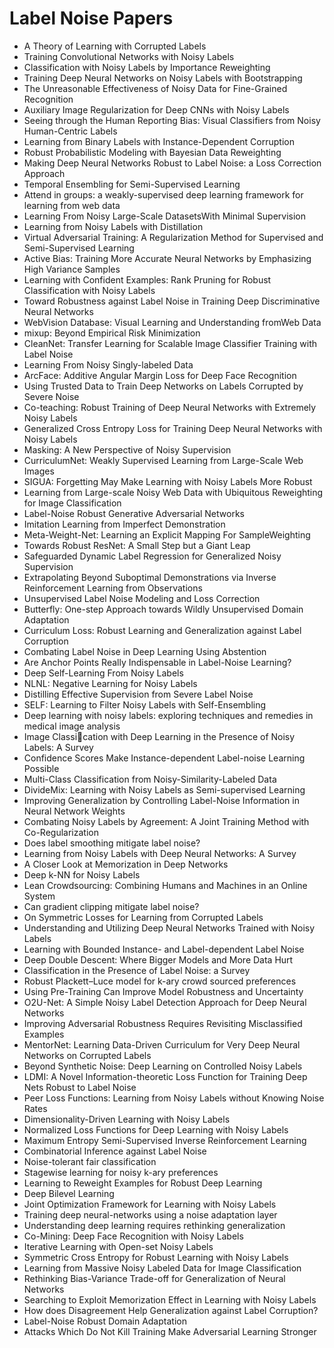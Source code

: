 # Label Noise Papers

<ul>

                             

 <li><a target="_blank" href="https://github.com/manjunath5496/Label-Noise-Papers/blob/master/n(1).pdf" style="text-decoration:none;">A Theory of Learning with Corrupted Labels</a></li>

 <li><a target="_blank" href="https://github.com/manjunath5496/Label-Noise-Papers/blob/master/n(2).pdf" style="text-decoration:none;">Training Convolutional Networks with Noisy Labels</a></li>

<li><a target="_blank" href="https://github.com/manjunath5496/Label-Noise-Papers/blob/master/n(3).pdf" style="text-decoration:none;">Classification with Noisy Labels
by Importance Reweighting</a></li>
 <li><a target="_blank" href="https://github.com/manjunath5496/Label-Noise-Papers/blob/master/n(4).pdf" style="text-decoration:none;">Training Deep Neural Networks on Noisy Labels with Bootstrapping</a></li>                              
<li><a target="_blank" href="https://github.com/manjunath5496/Label-Noise-Papers/blob/master/n(5).pdf" style="text-decoration:none;">The Unreasonable Effectiveness of Noisy Data for Fine-Grained Recognition</a></li>
<li><a target="_blank" href="https://github.com/manjunath5496/Label-Noise-Papers/blob/master/n(6).pdf" style="text-decoration:none;">Auxiliary Image Regularization for Deep CNNs with Noisy Labels</a></li>
 <li><a target="_blank" href="https://github.com/manjunath5496/Label-Noise-Papers/blob/master/n(7).pdf" style="text-decoration:none;">Seeing through the Human Reporting Bias:
Visual Classifiers from Noisy Human-Centric Labels</a></li>

 <li><a target="_blank" href="https://github.com/manjunath5496/Label-Noise-Papers/blob/master/n(8).pdf" style="text-decoration:none;">Learning from Binary Labels with Instance-Dependent Corruption</a></li>
   <li><a target="_blank" href="https://github.com/manjunath5496/Label-Noise-Papers/blob/master/n(9).pdf" style="text-decoration:none;">Robust Probabilistic Modeling with Bayesian Data Reweighting</a></li>
  
   
 <li><a target="_blank" href="https://github.com/manjunath5496/Label-Noise-Papers/blob/master/n(10).pdf" style="text-decoration:none;">Making Deep Neural Networks Robust to Label Noise: a Loss Correction Approach </a></li>                              
<li><a target="_blank" href="https://github.com/manjunath5496/Label-Noise-Papers/blob/master/n(11).pdf" style="text-decoration:none;">Temporal Ensembling for Semi-Supervised Learning</a></li>
<li><a target="_blank" href="https://github.com/manjunath5496/Label-Noise-Papers/blob/master/n(12).pdf" style="text-decoration:none;">Attend in groups: a weakly-supervised deep learning framework for learning from web data</a></li>
<li><a target="_blank" href="https://github.com/manjunath5496/Label-Noise-Papers/blob/master/n(13).pdf" style="text-decoration:none;">Learning From Noisy Large-Scale DatasetsWith Minimal Supervision</a></li>

<li><a target="_blank" href="https://github.com/manjunath5496/Label-Noise-Papers/blob/master/n(14).pdf" style="text-decoration:none;">Learning from Noisy Labels with Distillation</a></li>
                              
<li><a target="_blank" href="https://github.com/manjunath5496/Label-Noise-Papers/blob/master/n(15).pdf" style="text-decoration:none;">Virtual Adversarial Training:
A Regularization Method for Supervised and Semi-Supervised Learning</a></li>

<li><a target="_blank" href="https://github.com/manjunath5496/Label-Noise-Papers/blob/master/n(16).pdf" style="text-decoration:none;">Active Bias: Training More Accurate Neural
Networks by Emphasizing High Variance Samples</a></li>

  <li><a target="_blank" href="https://github.com/manjunath5496/Label-Noise-Papers/blob/master/n(17).pdf" style="text-decoration:none;">Learning with Confident Examples:
Rank Pruning for Robust Classification with Noisy Labels</a></li>   
  
<li><a target="_blank" href="https://github.com/manjunath5496/Label-Noise-Papers/blob/master/n(18).pdf" style="text-decoration:none;">Toward Robustness against Label Noise in
Training Deep Discriminative Neural Networks</a></li> 

  
<li><a target="_blank" href="https://github.com/manjunath5496/Label-Noise-Papers/blob/master/n(19).pdf" style="text-decoration:none;">WebVision Database: Visual Learning and Understanding fromWeb Data</a></li> 

<li><a target="_blank" href="https://github.com/manjunath5496/Label-Noise-Papers/blob/master/n(20).pdf" style="text-decoration:none;">mixup: Beyond Empirical Risk Minimization</a></li>

<li><a target="_blank" href="https://github.com/manjunath5496/Label-Noise-Papers/blob/master/n(21).pdf" style="text-decoration:none;">CleanNet: Transfer Learning for Scalable Image Classifier Training with Label Noise</a></li>
<li><a target="_blank" href="https://github.com/manjunath5496/Label-Noise-Papers/blob/master/n(22).pdf" style="text-decoration:none;">Learning From Noisy Singly-labeled Data</a></li> 
 <li><a target="_blank" href="https://github.com/manjunath5496/Label-Noise-Papers/blob/master/n(23).pdf" style="text-decoration:none;">ArcFace: Additive Angular Margin Loss for Deep Face Recognition</a></li> 
 

   <li><a target="_blank" href="https://github.com/manjunath5496/Label-Noise-Papers/blob/master/n(24).pdf" style="text-decoration:none;">Using Trusted Data to Train Deep Networks on Labels Corrupted by Severe Noise</a></li>
 
   <li><a target="_blank" href="https://github.com/manjunath5496/Label-Noise-Papers/blob/master/n(25).pdf" style="text-decoration:none;">Co-teaching: Robust Training of Deep Neural Networks with Extremely Noisy Labels</a></li>                              
 <li><a target="_blank" href="https://github.com/manjunath5496/Label-Noise-Papers/blob/master/n(26).pdf" style="text-decoration:none;">Generalized Cross Entropy Loss for Training Deep Neural Networks with Noisy Labels</a></li>
 <li><a target="_blank" href="https://github.com/manjunath5496/Label-Noise-Papers/blob/master/n(27).pdf" style="text-decoration:none;">Masking: A New Perspective of Noisy Supervision</a></li>
   
 
   <li><a target="_blank" href="https://github.com/manjunath5496/Label-Noise-Papers/blob/master/n(28).pdf" style="text-decoration:none;">CurriculumNet: Weakly Supervised Learning from Large-Scale Web Images</a></li>
 
   <li><a target="_blank" href="https://github.com/manjunath5496/Label-Noise-Papers/blob/master/n(29).pdf" style="text-decoration:none;">SIGUA: Forgetting May Make Learning with Noisy Labels More Robust </a></li>                              

  <li><a target="_blank" href="https://github.com/manjunath5496/Label-Noise-Papers/blob/master/n(30).pdf" style="text-decoration:none;">Learning from Large-scale Noisy Web
Data with Ubiquitous Reweighting for Image Classification</a></li>
 
   <li><a target="_blank" href="https://github.com/manjunath5496/Label-Noise-Papers/blob/master/n(31).pdf" style="text-decoration:none;">Label-Noise Robust Generative Adversarial Networks</a></li> 
    <li><a target="_blank" href="https://github.com/manjunath5496/Label-Noise-Papers/blob/master/n(32).pdf" style="text-decoration:none;">Imitation Learning from Imperfect Demonstration</a></li> 

   <li><a target="_blank" href="https://github.com/manjunath5496/Label-Noise-Papers/blob/master/n(33).pdf" style="text-decoration:none;">Meta-Weight-Net: Learning an Explicit Mapping For SampleWeighting</a></li>                              

  <li><a target="_blank" href="https://github.com/manjunath5496/Label-Noise-Papers/blob/master/n(34).pdf" style="text-decoration:none;">Towards Robust ResNet: A Small Step but a Giant Leap</a></li> 
 
  <li><a target="_blank" href="https://github.com/manjunath5496/Label-Noise-Papers/blob/master/n(35).pdf" style="text-decoration:none;">Safeguarded Dynamic Label Regression for
Generalized Noisy Supervision</a></li> 

  <li><a target="_blank" href="https://github.com/manjunath5496/Label-Noise-Papers/blob/master/n(36).pdf" style="text-decoration:none;">Extrapolating Beyond Suboptimal Demonstrations via Inverse Reinforcement Learning from Observations</a></li> 
 
<li><a target="_blank" href="https://github.com/manjunath5496/Label-Noise-Papers/blob/master/n(37).pdf" style="text-decoration:none;">Unsupervised Label Noise Modeling and Loss Correction</a></li>
 <li><a target="_blank" href="https://github.com/manjunath5496/Label-Noise-Papers/blob/master/n(38).pdf" style="text-decoration:none;">Butterfly: One-step Approach towards
Wildly Unsupervised Domain Adaptation</a></li>
<li><a target="_blank" href="https://github.com/manjunath5496/Label-Noise-Papers/blob/master/n(39).pdf" style="text-decoration:none;">Curriculum Loss: Robust Learning and Generalization against Label Corruption</a></li>
 <li><a target="_blank" href="https://github.com/manjunath5496/Label-Noise-Papers/blob/master/n(40).pdf" style="text-decoration:none;">Combating Label Noise in Deep Learning Using Abstention</a></li>                              
<li><a target="_blank" href="https://github.com/manjunath5496/Label-Noise-Papers/blob/master/n(41).pdf" style="text-decoration:none;">Are Anchor Points Really Indispensable
in Label-Noise Learning?</a></li>
<li><a target="_blank" href="https://github.com/manjunath5496/Label-Noise-Papers/blob/master/n(42).pdf" style="text-decoration:none;">Deep Self-Learning From Noisy Labels</a></li>
 
  <li><a target="_blank" href="https://github.com/manjunath5496/Label-Noise-Papers/blob/master/n(43).pdf" style="text-decoration:none;">NLNL: Negative Learning for Noisy Labels</a></li>
 <li><a target="_blank" href="https://github.com/manjunath5496/Label-Noise-Papers/blob/master/n(44).pdf" style="text-decoration:none;">Distilling Effective Supervision from Severe Label Noise</a></li>
   <li><a target="_blank" href="https://github.com/manjunath5496/Label-Noise-Papers/blob/master/n(45).pdf" style="text-decoration:none;">SELF: Learning to Filter Noisy Labels with Self-Ensembling</a></li>  
   
<li><a target="_blank" href="https://github.com/manjunath5496/Label-Noise-Papers/blob/master/n(46).pdf" style="text-decoration:none;">Deep learning with noisy labels:
exploring techniques and remedies in medical image analysis</a></li> 
                             
<li><a target="_blank" href="https://github.com/manjunath5496/Label-Noise-Papers/blob/master/n(47).pdf" style="text-decoration:none;">Image Classication with Deep Learning in the Presence of Noisy Labels: A Survey</a></li>
<li><a target="_blank" href="https://github.com/manjunath5496/Label-Noise-Papers/blob/master/n(48).pdf" style="text-decoration:none;">Confidence Scores Make Instance-dependent Label-noise Learning Possible</a></li>

<li><a target="_blank" href="https://github.com/manjunath5496/Label-Noise-Papers/blob/master/n(49).pdf" style="text-decoration:none;">Multi-Class Classification from
Noisy-Similarity-Labeled Data</a></li>
                              
<li><a target="_blank" href="https://github.com/manjunath5496/Label-Noise-Papers/blob/master/n(50).pdf" style="text-decoration:none;">DivideMix: Learning with Noisy Labels as Semi-supervised Learning</a></li>
<li><a target="_blank" href="https://github.com/manjunath5496/Label-Noise-Papers/blob/master/n(51).pdf" style="text-decoration:none;">Improving Generalization by Controlling
Label-Noise Information in Neural Network Weights</a></li>
<li><a target="_blank" href="https://github.com/manjunath5496/Label-Noise-Papers/blob/master/n(52).pdf" style="text-decoration:none;">Combating Noisy Labels by Agreement:
A Joint Training Method with Co-Regularization</a></li>

<li><a target="_blank" href="https://github.com/manjunath5496/Label-Noise-Papers/blob/master/n(53).pdf" style="text-decoration:none;">Does label smoothing mitigate label noise?</a></li>
 
<li><a target="_blank" href="https://github.com/manjunath5496/Label-Noise-Papers/blob/master/n(54).pdf" style="text-decoration:none;">Learning from Noisy Labels with Deep Neural Networks: A Survey </a></li>

<li><a target="_blank" href="https://github.com/manjunath5496/Label-Noise-Papers/blob/master/n(55).pdf" style="text-decoration:none;">A Closer Look at Memorization in Deep Networks</a></li>
 
  <li><a target="_blank" href="https://github.com/manjunath5496/Label-Noise-Papers/blob/master/n(56).pdf" style="text-decoration:none;">Deep k-NN for Noisy Labels </a></li>                              

  <li><a target="_blank" href="https://github.com/manjunath5496/Label-Noise-Papers/blob/master/n(57).pdf" style="text-decoration:none;">Lean Crowdsourcing: Combining Humans and Machines in an Online System</a></li>
 
   <li><a target="_blank" href="https://github.com/manjunath5496/Label-Noise-Papers/blob/master/n(58).pdf" style="text-decoration:none;">Can gradient clipping mitigate label noise?</a></li>
    <li><a target="_blank" href="https://github.com/manjunath5496/Label-Noise-Papers/blob/master/n(59).pdf" style="text-decoration:none;">On Symmetric Losses for Learning from Corrupted Labels</a></li>
 
  <li><a target="_blank" href="https://github.com/manjunath5496/Label-Noise-Papers/blob/master/n(60).pdf" style="text-decoration:none;">Understanding and Utilizing Deep Neural Networks Trained with Noisy Labels </a></li>
 
   <li><a target="_blank" href="https://github.com/manjunath5496/Label-Noise-Papers/blob/master/n(61).pdf" style="text-decoration:none;">Learning with Bounded Instance- and Label-dependent Label Noise</a></li>
 
   <li><a target="_blank" href="https://github.com/manjunath5496/Label-Noise-Papers/blob/master/n(62).pdf" style="text-decoration:none;">Deep Double Descent: Where Bigger Models and More Data Hurt</a></li>
 
   <li><a target="_blank" href="https://github.com/manjunath5496/Label-Noise-Papers/blob/master/n(63).pdf" style="text-decoration:none;">Classification in the Presence of
Label Noise: a Survey</a></li>                              

  <li><a target="_blank" href="https://github.com/manjunath5496/Label-Noise-Papers/blob/master/n(64).pdf" style="text-decoration:none;">Robust Plackett–Luce model for k-ary crowd sourced preferences</a></li>
 
   <li><a target="_blank" href="https://github.com/manjunath5496/Label-Noise-Papers/blob/master/n(65).pdf" style="text-decoration:none;">Using Pre-Training Can Improve Model Robustness and Uncertainty </a></li> 

   <li><a target="_blank" href="https://github.com/manjunath5496/Label-Noise-Papers/blob/master/n(66).pdf" style="text-decoration:none;">O2U-Net: A Simple Noisy Label Detection Approach for Deep Neural Networks</a></li> 
 
   <li><a target="_blank" href="https://github.com/manjunath5496/Label-Noise-Papers/blob/master/n(67).pdf" style="text-decoration:none;">Improving Adversarial Robustness Requires Revisiting Misclassified Examples</a></li>                              

  <li><a target="_blank" href="https://github.com/manjunath5496/Label-Noise-Papers/blob/master/n(68).pdf" style="text-decoration:none;">MentorNet: Learning Data-Driven Curriculum for Very Deep Neural Networks on Corrupted Labels</a></li> 
 
  
   <li><a target="_blank" href="https://github.com/manjunath5496/Label-Noise-Papers/blob/master/n(69).pdf" style="text-decoration:none;">Beyond Synthetic Noise: Deep Learning on Controlled Noisy Labels</a></li>                              

  <li><a target="_blank" href="https://github.com/manjunath5496/Label-Noise-Papers/blob/master/n(70).pdf" style="text-decoration:none;">LDMI: A Novel Information-theoretic Loss Function for Training Deep Nets Robust to Label Noise</a></li> 
  
 
 <li><a target="_blank" href="https://github.com/manjunath5496/Label-Noise-Papers/blob/master/n(71).pdf" style="text-decoration:none;">Peer Loss Functions:
Learning from Noisy Labels without Knowing Noise Rates</a></li>
 
 <li><a target="_blank" href="https://github.com/manjunath5496/Label-Noise-Papers/blob/master/n(72).pdf" style="text-decoration:none;">Dimensionality-Driven Learning with Noisy Labels</a></li> 
 
 
 <li><a target="_blank" href="https://github.com/manjunath5496/Label-Noise-Papers/blob/master/n(73).pdf" style="text-decoration:none;">Normalized Loss Functions for Deep Learning with Noisy Labels</a></li>
  <li><a target="_blank" href="https://github.com/manjunath5496/Label-Noise-Papers/blob/master/n(74).pdf" style="text-decoration:none;">Maximum Entropy Semi-Supervised Inverse
Reinforcement Learning</a></li>
    <li><a target="_blank" href="https://github.com/manjunath5496/Label-Noise-Papers/blob/master/n(75).pdf" style="text-decoration:none;">Combinatorial Inference against Label Noise</a></li>                        
<li><a target="_blank" href="https://github.com/manjunath5496/Label-Noise-Papers/blob/master/n(76).pdf" style="text-decoration:none;">Noise-tolerant fair classification</a></li>

 <li><a target="_blank" href="https://github.com/manjunath5496/Label-Noise-Papers/blob/master/n(77).pdf" style="text-decoration:none;">Stagewise learning for noisy k-ary preferences</a></li> 
 
 
 <li><a target="_blank" href="https://github.com/manjunath5496/Label-Noise-Papers/blob/master/n(78).pdf" style="text-decoration:none;">Learning to Reweight Examples for Robust Deep Learning</a></li>
  <li><a target="_blank" href="https://github.com/manjunath5496/Label-Noise-Papers/blob/master/n(79).pdf" style="text-decoration:none;">Deep Bilevel Learning</a></li>


 <li><a target="_blank" href="https://github.com/manjunath5496/Label-Noise-Papers/blob/master/n(80).pdf" style="text-decoration:none;">Joint Optimization Framework for Learning with Noisy Labels</a></li> 
 
 
 <li><a target="_blank" href="https://github.com/manjunath5496/Label-Noise-Papers/blob/master/n(81).pdf" style="text-decoration:none;">Training deep neural-networks using a noise adaptation layer </a></li>
  <li><a target="_blank" href="https://github.com/manjunath5496/Label-Noise-Papers/blob/master/n(82).pdf" style="text-decoration:none;">Understanding deep learning requires rethinking generalization</a></li>

 <li><a target="_blank" href="https://github.com/manjunath5496/Label-Noise-Papers/blob/master/n(83).pdf" style="text-decoration:none;">Co-Mining: Deep Face Recognition with Noisy Labels</a></li>
  <li><a target="_blank" href="https://github.com/manjunath5496/Label-Noise-Papers/blob/master/n(84).pdf" style="text-decoration:none;">Iterative Learning with Open-set Noisy Labels</a></li>

 <li><a target="_blank" href="https://github.com/manjunath5496/Label-Noise-Papers/blob/master/n(85).pdf" style="text-decoration:none;">Symmetric Cross Entropy for Robust Learning with Noisy Labels</a></li>
  <li><a target="_blank" href="https://github.com/manjunath5496/Label-Noise-Papers/blob/master/n(86).pdf" style="text-decoration:none;">Learning from Massive Noisy Labeled Data for Image Classification</a></li>

 <li><a target="_blank" href="https://github.com/manjunath5496/Label-Noise-Papers/blob/master/n(87).pdf" style="text-decoration:none;">Rethinking Bias-Variance Trade-off for Generalization of Neural Networks</a></li>
  <li><a target="_blank" href="https://github.com/manjunath5496/Label-Noise-Papers/blob/master/n(88).pdf" style="text-decoration:none;">Searching to Exploit Memorization Effect in Learning with Noisy Labels</a></li>
  <li><a target="_blank" href="https://github.com/manjunath5496/Label-Noise-Papers/blob/master/n(89).pdf" style="text-decoration:none;">How does Disagreement Help Generalization against Label Corruption?</a></li>
  
  
  <li><a target="_blank" href="https://github.com/manjunath5496/Label-Noise-Papers/blob/master/n(90).pdf" style="text-decoration:none;"> Label-Noise Robust Domain Adaptation</a></li>
  <li><a target="_blank" href="https://github.com/manjunath5496/Label-Noise-Papers/blob/master/n(91).pdf" style="text-decoration:none;">Attacks Which Do Not Kill Training Make Adversarial Learning Stronger</a></li>

 </ul>
  
  
  
